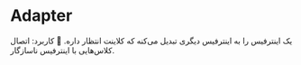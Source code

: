 # Adapter
یک اینترفیس را به اینترفیس دیگری تبدیل می‌کنه که کلاینت انتظار داره.
📌 کاربرد: اتصال کلاس‌هایی با اینترفیس ناسازگار.
